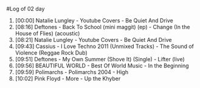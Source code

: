#Log of 02 day

1. [00:00] Natalie Lungley - Youtube Covers - Be Quiet And Drive
1. [08:16] Deftones - Back To School (mini maggit) (ep) - Change (In the House of Flies) (acoustic)
1. [08:21] Natalie Lungley - Youtube Covers - Be Quiet And Drive
1. [09:43] Cassius - I Love Techno 2011 (Unmixed Tracks) - The Sound of Violence (Reggae Rock Dub)
1. [09:51] Deftones - My Own Summer (Shove It) (Single) - Lifter (live)
1. [09:56] BEAUTIFUL WORLD - Best Of World Music - In the Beginning
1. [09:59] Polimarchs - Polimarchs 2004 - High
1. [10:02] Pink Floyd - More - Up the Khyber
